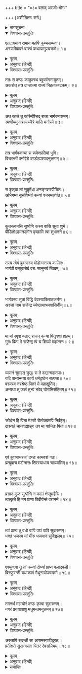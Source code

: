 +++
title = "०८० बलाद् अरजो-भोगः"

+++
[अशीतितमः सर्गः]



<details><summary>भागसूचना</summary>

80. राजा दण्डका भार्गव-कन्याके साथ बलात्कार
</details>

<details open><summary>विश्वास-प्रस्तुतिः</summary>

एतदाख्याय रामाय महर्षिः कुम्भसम्भवः।  
अस्यामेवापरं वाक्यं कथायामुपचक्रमे॥ १॥
</details>

<details><summary>मूलम्</summary>

एतदाख्याय रामाय महर्षिः कुम्भसम्भवः।  
अस्यामेवापरं वाक्यं कथायामुपचक्रमे॥ १॥
</details>

<details><summary>अनुवाद (हिन्दी)</summary>

महर्षि कुम्भज श्रीरामसे इतनी कथा कहकर फिर इसीका अवशिष्ट अंश इस तरह कहने लगे—॥ १॥
</details>

<details open><summary>विश्वास-प्रस्तुतिः</summary>

ततः स दण्डः काकुत्स्थ बहुवर्षगणायुतम्।  
अकरोत् तत्र दान्तात्मा राज्यं निहतकण्टकम्॥ २॥
</details>

<details><summary>मूलम्</summary>

ततः स दण्डः काकुत्स्थ बहुवर्षगणायुतम्।  
अकरोत् तत्र दान्तात्मा राज्यं निहतकण्टकम्॥ २॥
</details>

<details><summary>अनुवाद (हिन्दी)</summary>

‘काकुत्स्थ! तदनन्तर राजा दण्डने मन और इन्द्रियोंको काबूमें रखकर बहुत वर्षोंतक वहाँ अकण्टक राज्य किया॥ २॥
</details>

<details open><summary>विश्वास-प्रस्तुतिः</summary>

अथ काले तु कस्मिंश्चिद् राजा भार्गवमाश्रमम्।  
रमणीयमुपाक्रामच्चैत्रे मासि मनोरमे॥ ३॥
</details>

<details><summary>मूलम्</summary>

अथ काले तु कस्मिंश्चिद् राजा भार्गवमाश्रमम्।  
रमणीयमुपाक्रामच्चैत्रे मासि मनोरमे॥ ३॥
</details>

<details><summary>अनुवाद (हिन्दी)</summary>

‘तत्पश्चात् किसी समय राजा मनोरम चैत्रमासमें शुक्राचार्यके रमणीय आश्रमपर आया॥ ३॥
</details>

<details open><summary>विश्वास-प्रस्तुतिः</summary>

तत्र भार्गवकन्यां स रूपेणप्रतिमां भुवि।  
विचरन्तीं वनोद्देशे दण्डोऽपश्यदनुत्तमाम्॥ ४॥
</details>

<details><summary>मूलम्</summary>

तत्र भार्गवकन्यां स रूपेणप्रतिमां भुवि।  
विचरन्तीं वनोद्देशे दण्डोऽपश्यदनुत्तमाम्॥ ४॥
</details>

<details><summary>अनुवाद (हिन्दी)</summary>

‘वहाँ शुक्राचार्यकी सर्वोत्तम सुन्दरी कन्या, जिसके रूपकी इस भूतलपर कहीं तुलना नहीं थी, वनप्रान्तमें विचर रही थी। दण्डने उसे देखा॥ ४॥
</details>

<details open><summary>विश्वास-प्रस्तुतिः</summary>

स दृष्ट्वा तां सुदुर्मेधा अनङ्गशरपीडितः।  
अभिगम्य सुसंविग्नां कन्यां वचनमब्रवीत्॥ ५॥
</details>

<details><summary>मूलम्</summary>

स दृष्ट्वा तां सुदुर्मेधा अनङ्गशरपीडितः।  
अभिगम्य सुसंविग्नां कन्यां वचनमब्रवीत्॥ ५॥
</details>

<details><summary>अनुवाद (हिन्दी)</summary>

‘उसे देखते ही वह अत्यन्त खोटी बुद्धिवाला राजा कामदेवके बाणोंसे पीड़ित हो पास जाकर उस डरी हुई कन्यासे बोला—॥ ५॥
</details>

<details open><summary>विश्वास-प्रस्तुतिः</summary>

कुतस्त्वमसि सुश्रोणि कस्य वासि सुता शुभे।  
पीडितोऽहमनङ्गेन पृच्छामि त्वां शुभानने॥ ६॥
</details>

<details><summary>मूलम्</summary>

कुतस्त्वमसि सुश्रोणि कस्य वासि सुता शुभे।  
पीडितोऽहमनङ्गेन पृच्छामि त्वां शुभानने॥ ६॥
</details>

<details><summary>अनुवाद (हिन्दी)</summary>

‘‘सुश्रोणि! तुम कहाँसे आयी हो अथवा शुभे! तुम किसकी पुत्री हो? शुभानने! मैं कामदेवसे पीड़ित हूँ; इसलिये तुम्हारा परिचय पूछता हूँ’’॥ ६॥
</details>

<details open><summary>विश्वास-प्रस्तुतिः</summary>

तस्य त्वेवं ब्रुवाणस्य मोहोन्मत्तस्य कामिनः।  
भार्गवी प्रत्युवाचेदं वचः सानुनयं त्विदम्॥ ७॥
</details>

<details><summary>मूलम्</summary>

तस्य त्वेवं ब्रुवाणस्य मोहोन्मत्तस्य कामिनः।  
भार्गवी प्रत्युवाचेदं वचः सानुनयं त्विदम्॥ ७॥
</details>

<details><summary>अनुवाद (हिन्दी)</summary>

‘मोहसे उन्मत्त होकर वह कामी राजा जब इस प्रकार पूछने लगा, तब भृगुकन्याने विनयपूर्वक उसे इस प्रकार उत्तर दिया—॥ ७॥
</details>

<details open><summary>विश्वास-प्रस्तुतिः</summary>

भार्गवस्य सुतां विद्धि देवस्याक्लिष्टकर्मणः।  
अरजां नाम राजेन्द्र ज्येष्ठामाश्रमवासिनीम्॥ ८॥
</details>

<details><summary>मूलम्</summary>

भार्गवस्य सुतां विद्धि देवस्याक्लिष्टकर्मणः।  
अरजां नाम राजेन्द्र ज्येष्ठामाश्रमवासिनीम्॥ ८॥
</details>

<details><summary>अनुवाद (हिन्दी)</summary>

‘‘राजेन्द्र! तुम्हें ज्ञात होना चाहिये कि मैं पुण्यकर्मा शुक्रदेवताकी ज्येष्ठ पुत्री हूँ। मेरा नाम अरजा है। मैं इसी आश्रममें निवास करती हूँ॥ ८॥
</details>

<details open><summary>विश्वास-प्रस्तुतिः</summary>

मा मां स्पृश बलाद् राजन् कन्या पितृवशा ह्यहम्।  
गुरुः पिता मे राजेन्द्र त्वं च शिष्यो महात्मनः॥ ९॥
</details>

<details><summary>मूलम्</summary>

मा मां स्पृश बलाद् राजन् कन्या पितृवशा ह्यहम्।  
गुरुः पिता मे राजेन्द्र त्वं च शिष्यो महात्मनः॥ ९॥
</details>

<details><summary>अनुवाद (हिन्दी)</summary>

‘‘राजन्! बलपूर्वक मेरा स्पर्श न करो। मैं पिताके अधीन रहनेवाली कुमारी कन्या हूँ। राजेन्द्र! मेरे पिता तुम्हारे गुरु हैं और तुम उन महात्माके शिष्य हो॥ ९॥
</details>

<details open><summary>विश्वास-प्रस्तुतिः</summary>

व्यसनं सुमहत् क्रुद्धः स ते दद्यान्महातपाः।  
यदि वान्यन्मया कार्यं धर्मदृष्टेन सत्पथा॥ १०॥  
वरयस्व नरश्रेष्ठ पितरं मे महाद्युतिम्।  
अन्यथा तु फलं तुभ्यं भवेद् घोराभिसंहितम्॥ ११॥
</details>

<details><summary>मूलम्</summary>

व्यसनं सुमहत् क्रुद्धः स ते दद्यान्महातपाः।  
यदि वान्यन्मया कार्यं धर्मदृष्टेन सत्पथा॥ १०॥  
वरयस्व नरश्रेष्ठ पितरं मे महाद्युतिम्।  
अन्यथा तु फलं तुभ्यं भवेद् घोराभिसंहितम्॥ ११॥
</details>

<details><summary>अनुवाद (हिन्दी)</summary>

‘‘नरश्रेष्ठ! वे महातपस्वी हैं। यदि कुपित हो जायँ तो तुम्हें बड़ी भारी विपत्तिमें डाल सकते हैं। यदि मुझसे तुम्हें दूसरा ही काम लेना हो (अर्थात् यदि तुम मुझे अपनी भार्या बनाना चाहते हो) तो धर्मशास्त्रोक्त सन्मार्गसे चलकर मेरे महातेजस्वी पितासे मुझको माँग लो। अन्यथा तुम्हें अपने स्वेच्छाचारका बड़ा भयानक फल भोगना पड़ेगा॥ १०-११॥
</details>

<details open><summary>विश्वास-प्रस्तुतिः</summary>

क्रोधेन हि पिता मेऽसौ त्रैलोक्यमपि निर्दहेत्।  
दास्यते चानवद्याङ्ग तव मा याचितः पिता॥ १२॥
</details>

<details><summary>मूलम्</summary>

क्रोधेन हि पिता मेऽसौ त्रैलोक्यमपि निर्दहेत्।  
दास्यते चानवद्याङ्ग तव मा याचितः पिता॥ १२॥
</details>

<details><summary>अनुवाद (हिन्दी)</summary>

‘‘मेरे पिता अपनी क्रोधाग्निसे सारी त्रिलोकीको भी दग्ध कर सकते हैं; अतः सुन्दर अङ्गोंवाले नरेश! तुम बलात्कार न करो। तुम्हारे याचना करनेपर पिताजी मुझे अवश्य तुम्हारे हाथमें सौंप देंगे’’॥ १२॥
</details>

<details open><summary>विश्वास-प्रस्तुतिः</summary>

एवं ब्रुवाणामरजां दण्डः कामवशं गतः।  
प्रत्युवाच मदोन्मत्तः शिरस्याधाय चाञ्जलिम्॥ १३॥
</details>

<details><summary>मूलम्</summary>

एवं ब्रुवाणामरजां दण्डः कामवशं गतः।  
प्रत्युवाच मदोन्मत्तः शिरस्याधाय चाञ्जलिम्॥ १३॥
</details>

<details><summary>अनुवाद (हिन्दी)</summary>

‘जब अरजा ऐसी बातें कह रही थीं, उस समय कामके अधीन हुए दण्डने मदोन्मत्त होकर दोनों हाथ सिरपर जोड़ लिये और इस प्रकार उत्तर दिया—॥ १३॥
</details>

<details open><summary>विश्वास-प्रस्तुतिः</summary>

प्रसादं कुरु सुश्रोणि न कालं क्षेप्तुमर्हसि।  
त्वत्कृते हि मम प्राणा विदीर्यन्ते वरानने॥ १४॥
</details>

<details><summary>मूलम्</summary>

प्रसादं कुरु सुश्रोणि न कालं क्षेप्तुमर्हसि।  
त्वत्कृते हि मम प्राणा विदीर्यन्ते वरानने॥ १४॥
</details>

<details><summary>अनुवाद (हिन्दी)</summary>

‘‘सुन्दरी! कृपा करो। समय न बिताओ। वरानने! तुम्हारे लिये मेरे प्राण निकले जा रहे हैं॥ १४॥
</details>

<details open><summary>विश्वास-प्रस्तुतिः</summary>

त्वां प्राप्य तु वधो वापि पापं वापि सुदारुणम्।  
भक्तं भजस्व मां भीरु भजमानं सुविह्वलम्॥ १५॥
</details>

<details><summary>मूलम्</summary>

त्वां प्राप्य तु वधो वापि पापं वापि सुदारुणम्।  
भक्तं भजस्व मां भीरु भजमानं सुविह्वलम्॥ १५॥
</details>

<details><summary>अनुवाद (हिन्दी)</summary>

‘‘तुम्हें प्राप्त कर लेनेपर मेरा वध हो जाय अथवा मुझे अत्यन्त दारुण दुःख प्राप्त हो तो भी कोई चिन्ता नहीं है। भीरु! मैं तुम्हारा भक्त हूँ। अत्यन्त व्याकुल हुए मुझ अपने सेवकको स्वीकार करो’’॥ १५॥
</details>

<details open><summary>विश्वास-प्रस्तुतिः</summary>

एवमुक्त्वा तु तां कन्यां दोर्भ्यां प्राप्य बलाद‍्बली।  
विस्फुरन्तीं यथाकामं मैथुनायोपचक्रमे॥ १६॥
</details>

<details><summary>मूलम्</summary>

एवमुक्त्वा तु तां कन्यां दोर्भ्यां प्राप्य बलाद‍्बली।  
विस्फुरन्तीं यथाकामं मैथुनायोपचक्रमे॥ १६॥
</details>

<details><summary>अनुवाद (हिन्दी)</summary>

‘ऐसा कहकर उस बलवान् नरेशने उस भार्गव-कन्याको बलपूर्वक दोनों भुजाओंमें भर लिया। वह उसकी पकड़से छूटनेके लिये छटपटाने लगी तो भी उसने अपनी इच्छाके अनुसार उसके साथ समागम किया॥ १६॥
</details>

<details open><summary>विश्वास-प्रस्तुतिः</summary>

तमनर्थं महाघोरं दण्डः कृत्वा सुदारुणम्।  
नगरं प्रययावाशु मधुमन्तमनुत्तमम्॥ १७॥
</details>

<details><summary>मूलम्</summary>

तमनर्थं महाघोरं दण्डः कृत्वा सुदारुणम्।  
नगरं प्रययावाशु मधुमन्तमनुत्तमम्॥ १७॥
</details>

<details><summary>अनुवाद (हिन्दी)</summary>

‘वह अत्यन्त दारुण एवं महाभयंकर अनर्थ करके दण्ड तुरंत ही अपने उत्तम नगर मधुमन्तको चला गया॥ १७॥
</details>

<details open><summary>विश्वास-प्रस्तुतिः</summary>

अरजापि रुदन्ती सा आश्रमस्याविदूरतः।  
प्रतीक्षते सुसन्त्रस्ता पितरं देवसन्निभम्॥ १८॥
</details>

<details><summary>मूलम्</summary>

अरजापि रुदन्ती सा आश्रमस्याविदूरतः।  
प्रतीक्षते सुसन्त्रस्ता पितरं देवसन्निभम्॥ १८॥
</details>

<details><summary>अनुवाद (हिन्दी)</summary>

‘अरजा भी भयभीत हो रोती हुई आश्रमके पास ही अपने देवतुल्य पिताके आनेकी राह देखने लगी’॥ १८॥
</details>

<details><summary>समाप्तिः</summary>

इत्यार्षे श्रीमद्रामायणे वाल्मीकीये आदिकाव्ये उत्तरकाण्डेऽशीतितमः सर्गः॥ ८०॥  
इस प्रकार श्रीवाल्मीकिनिर्मित आर्षरामायण आदिकाव्यके उत्तरकाण्डमें अस्सीवाँ सर्ग पूरा हुआ॥ ८०॥
</details>

